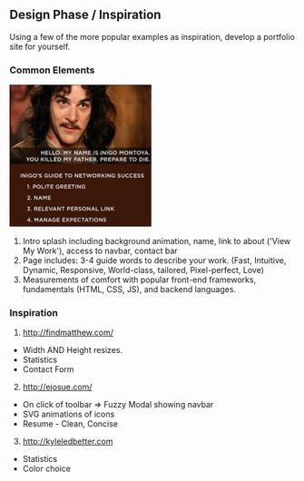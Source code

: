 ## Design Phase / Inspiration
Using a few of the more popular examples as inspiration, develop a portfolio site for yourself.

### Common Elements
<img src="https://github.com/jacobpaine/jacobpaine.github.io/blob/master/images/inigo's%20guide.jpg" width="250px" height="250px" style='float="right"'>

1. Intro splash including background animation, name, link to about ('View My Work'), access to navbar, contact bar
2. Page includes: 3-4 guide words to describe your work. (Fast, Intuitive, Dynamic, Responsive, World-class, tailored, Pixel-perfect, Love)
3. Measurements of comfort with popular front-end frameworks, fundamentals (HTML, CSS, JS), and backend languages.


### Inspiration
1. http://findmatthew.com/
  * Width AND Height resizes.
  * Statistics
  * Contact Form

2. http://ejosue.com/
  * On click of toolbar => Fuzzy Modal showing navbar
  * SVG animations of icons
  * Resume - Clean, Concise

3. http://kyleledbetter.com
  * Statistics
  * Color choice
